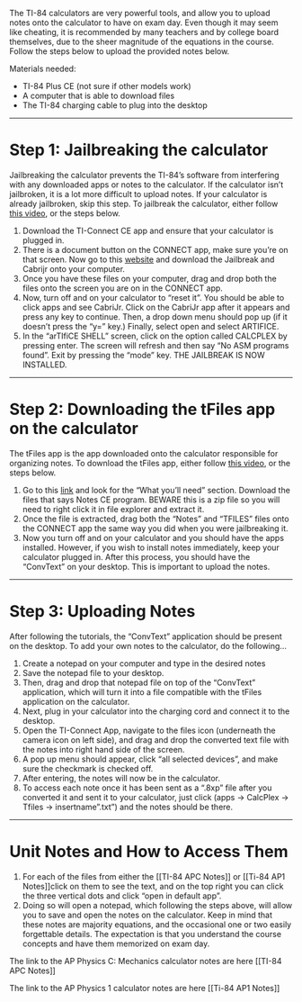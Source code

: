 
The TI-84 calculators are very powerful tools, and allow you to upload notes onto the calculator to have on exam day. Even though it may seem like cheating, it is recommended by many teachers and by college board themselves, due to the sheer magnitude of the equations in the course. Follow the steps below to upload the provided notes below.

Materials needed: 
- TI-84 Plus CE (not sure if other models work)
- A computer that is able to download files
- The TI-84 charging cable to plug into the desktop
-----
# Step 1: Jailbreaking the calculator
Jailbreaking the calculator prevents the TI-84’s software from interfering with any downloaded apps or notes to the calculator. If the calculator isn’t jailbroken, it is a lot more difficult to upload notes. If your calculator is already jailbroken, skip this step. To jailbreak the calculator, either follow [this video](https://www.youtube.com/watch?v=-t0H2nl75TA), or the steps below.
1. Download the TI-Connect CE app and ensure that your calculator is plugged in.
2. There is a document button on the CONNECT app, make sure you’re on that screen. Now go to this [website](https://calcplex.com/ti84plusce-jailbreak-tutorial/) and download the Jailbreak and Cabrijr onto your computer.
3. Once you have these files on your computer, drag and drop both the files onto the screen you are on in the CONNECT app. 
4. Now, turn off and on your calculator to “reset it”. You should be able to click apps and see CabriJr. Click on the CabriJr app after it appears and press any key to continue. Then, a drop down menu should pop up (if it doesn’t press the “y=” key.) Finally, select open and select ARTIFICE.
5. In the “arTIfiCE SHELL” screen, click on the option called CALCPLEX by pressing enter. The screen will refresh and then say “No ASM programs found”. Exit by pressing the “mode” key. THE JAILBREAK IS NOW INSTALLED.
----
# Step 2: Downloading the tFiles app on the calculator
The tFiles app is the app downloaded onto the calculator responsible for organizing notes. To download the tFiles app, either follow [this video](https://youtu.be/C-6Qqudk4js?si=l0pGMgFEezlh3PZY), or the steps below.
1. Go to this [link](https://www.ti84calcwiz.com/how-to-put-notes-on-the-ti-84-plus-ce/) and look for the “What you’ll need” section. Download the files that says Notes CE program. BEWARE this is a zip file so you will need to right click it in file explorer and extract it.
2. Once the file is extracted, drag both the “Notes” and “TFILES” files onto the CONNECT app the same way you did when you were jailbreaking it. 
3. Now you turn off and on your calculator and you should have the apps installed. However, if you wish to install notes immediately, keep your calculator plugged in.
After this process, you should have the “ConvText” on your desktop. This is important to upload the notes.
_________________
# Step 3: Uploading Notes
After following the tutorials, the “ConvText” application should be present on the desktop. To add your own notes to the calculator, do the following…
1. Create a notepad on your computer and type in the desired notes
2. Save the notepad file to your desktop.
3. Then, drag and drop that notepad file on top of the “ConvText” application, which will turn it into a file compatible with the tFiles application on the calculator.
4. Next, plug in your calculator into the charging cord and connect it to the desktop.
5. Open the TI-Connect App, navigate to the files icon (underneath the camera icon on left side), and drag and drop the converted text file with the notes into right hand side of the screen.
6. A pop up menu should appear, click “all selected devices”, and make sure the checkmark is checked off.
7. After entering, the notes will now be in the calculator.
8. To access each note once it has been sent as a “.8xp” file after you converted it and sent it to your calculator, just click (apps → CalcPlex → Tfiles → insertname”.txt”) and the notes should be there.
-----
# Unit Notes and How to Access Them
1. For each of the files from either the [[TI-84 APC Notes]] or [[Ti-84 AP1 Notes]]click on them to see the text, and on the top right you can click the three vertical dots and click “open in default app”. 
2. Doing so will open a notepad, which following the steps above, will allow you to save and open the notes on the calculator.
 Keep in mind that these notes are majority equations, and the occasional one or two easily forgettable details. The expectation is that you understand the course concepts and have them memorized on exam day.

The link to the AP Physics C: Mechanics calculator notes are here [[TI-84 APC Notes]]

 The link to the AP Physics 1 calculator notes are here [[Ti-84 AP1 Notes]]
